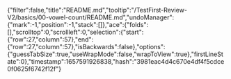 {"filter":false,"title":"README.md","tooltip":"/TestFirst-Review-V2/basics/00-vowel-count/README.md","undoManager":{"mark":-1,"position":-1,"stack":[]},"ace":{"folds":[],"scrolltop":0,"scrollleft":0,"selection":{"start":{"row":27,"column":57},"end":{"row":27,"column":57},"isBackwards":false},"options":{"guessTabSize":true,"useWrapMode":false,"wrapToView":true},"firstLineState":0},"timestamp":1657591926838,"hash":"3981eac4d4c670e4df4f5cdce0f0625f6742f12f"}